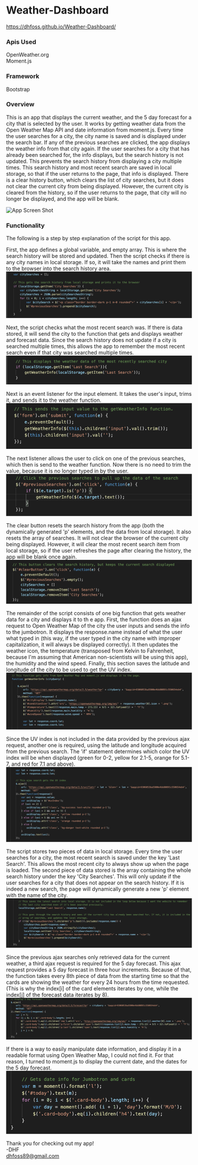 # Weather-Dashboard

https://dhfoss.github.io/Weather-Dashboard/

### Apis Used
OpenWeather.org  
Moment.js

### Framework
Bootstrap

### Overview
This is an app that displays the current weather, and the 5 day forecast for a city that is selected by the user. It works by getting weather data from the Open Weather Map API and date information from moment.js. Every time the user searches for a city, the city name is saved and is displayed under the search bar.  If any of the previous searches are clicked, the app displays the weather info from that city again.  If the user searches for a city that has already been searched for, the info displays, but the search history is not updated.  This prevents the search history from displaying a city multiple times.  This search history and most recent search are saved in local storage, so that if the user returns to the page, that info is displayed.  There is a clear history button, which clears the list of city searches, but it does not clear the current city from being displayed.  However, the current city is cleared from the history, so if the user returns to the page, that city will no longer be displayed, and the app will be blank. 

![App Screen Shot](/Assets/images/screen-shots/0-App.png?raw=true)

### Functionality
The following is a step by step explanation of the script for this app.

First, the app defines a global variable, and empty array.  This is where the search history will be stored and updated.  Then the script checks if there is any city names in local storage.  If so, it will take the names and print them to the browser into the search history area.  
![Local Storage Search History](/Assets/images/screen-shots/1-LocalStorageHistory.png?raw=true)

Next, the script checks what the most recent search was.  If there is data stored, it will send the city to the function that gets and displays weather and forecast data.  Since the search history does not update if a city is searched multiple times, this allows the app to remember the most recent search even if that city was searched multiple times.  
![Local Storage Most Recent Search](/Assets/images/screen-shots/2-LocalStorageLastSearch.png?raw=true)

Next is an event listener for the input element.  It takes the user's input, trims it, and sends it to the weather function.  
![Submit City](/Assets/images/screen-shots/3-SubmitCity.png?raw=true)

The next listener allows the user to click on one of the previous searches, which then is send to the weather function.  Now there is no need to trim the value, because it is no longer typed in by the user.  
![Click Previous Searches](/Assets/images/screen-shots/4-ClickPreviousSearches.png?raw=true)

The clear button resets the search history from the app (both the dynamically generated 'p' elements, and the data from local storage).  It also resets the array of searches. It will not clear the browser of the current city being displayed. However, it will clear the most recent search item from local storage, so if the user refreshes the page after clearing the history, the app will be blank once again.  
![Clear Button](/Assets/images/screen-shots/5-ClearButton.png?raw=true)

The remainder of the script consists of one big function that gets weather data for a city and displays it to th e app.  First, the function does an ajax request to Open Weather Map of the city the user inputs and sends the info to the jumbotron. It displays the response.name instead of what the user what typed in (this way, if the user typed in the city name with improper capitalization, it will always be displayed correctly).  It then updates the weather icon, the temperature (transposed from Kelvin to Fahrenheit, because I'm assuming that American non-scientists will be using this app), the humidity and the wind speed.  Finally, this section saves the latitude and longitude of the city to be used to get the UV index.  
![Display Current Weather](/Assets/images/screen-shots/6-DisplayCurrentWeather.png?raw=true)

Since the UV index is not included in the data provided by the previous ajax request, another one is required, using the latitude and longitude acquired from the previous search.  The 'if' statement determines which color the UV index will be when displayed (green for 0-2, yellow for 2.1-5, orange for 5.1-7, and red for 7.1 and above).  
![Display UV Index](/Assets/images/screen-shots/7-DisplayUVIndex.png?raw=true)

The script stores two pieces of data in local storage.  Every time the user searches for a city, the most recent search is saved under the key 'Last Search'.  This allows the most recent city to always show up when the page is loaded.  The second piece of data stored is the array containing the whole search history under the key 'City Searches'.  This will only update if the user searches for a city that does not appear on the search history. If it is indeed a new search, the page will dynamically generate a new 'p' element with the name of the city.  
![Local Storage Save](/Assets/images/screen-shots/8-LocalStorageSave.png?raw=true)

Since the previous ajax searches only retrieved data for the current weather, a third ajax request is required for the 5 day forecast.  This ajax request provides a 5 day forecast in three hour increments.  Because of that, the function takes every 8th piece of data from the starting time so that the cards are showing the weather for every 24 hours from the time requested. (This is why the index[i] of the card elements iterates by one, while the index[j] of the forecast data iterates by 8).  
![Display 5 Day Forecast](/Assets/images/screen-shots/9-DisplayForecast.png?raw=true)

If there is a way to easily manipulate date information, and display it in a readable format using Open Weather Map, I could not find it.  For that reason, I turned to moment.js to display the current date, and the dates for the 5 day forecast.  
![Display Dates](/Assets/images/screen-shots/10-DisplayDate.png?raw=true)

Thank you for checking out my app!  
-DHF  
dhfoss89@gmail.com
